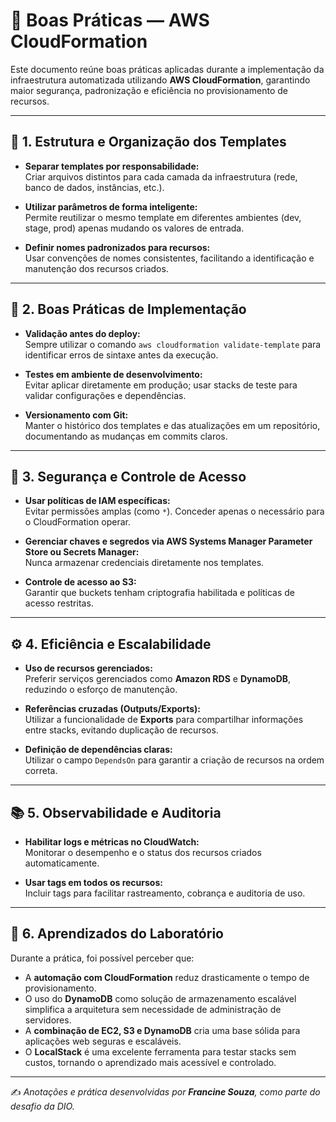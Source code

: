 # 🧩 Boas Práticas — AWS CloudFormation

Este documento reúne boas práticas aplicadas durante a implementação da infraestrutura automatizada utilizando **AWS CloudFormation**, garantindo maior segurança, padronização e eficiência no provisionamento de recursos.

---

## 🧱 1. Estrutura e Organização dos Templates

- **Separar templates por responsabilidade:**  
  Criar arquivos distintos para cada camada da infraestrutura (rede, banco de dados, instâncias, etc.).
  
- **Utilizar parâmetros de forma inteligente:**  
  Permite reutilizar o mesmo template em diferentes ambientes (dev, stage, prod) apenas mudando os valores de entrada.
  
- **Definir nomes padronizados para recursos:**  
  Usar convenções de nomes consistentes, facilitando a identificação e manutenção dos recursos criados.

---

## 🧰 2. Boas Práticas de Implementação

- **Validação antes do deploy:**  
  Sempre utilizar o comando `aws cloudformation validate-template` para identificar erros de sintaxe antes da execução.

- **Testes em ambiente de desenvolvimento:**  
  Evitar aplicar diretamente em produção; usar stacks de teste para validar configurações e dependências.

- **Versionamento com Git:**  
  Manter o histórico dos templates e das atualizações em um repositório, documentando as mudanças em commits claros.

---

## 🔐 3. Segurança e Controle de Acesso

- **Usar políticas de IAM específicas:**  
  Evitar permissões amplas (como `*`). Conceder apenas o necessário para o CloudFormation operar.

- **Gerenciar chaves e segredos via AWS Systems Manager Parameter Store ou Secrets Manager:**  
  Nunca armazenar credenciais diretamente nos templates.

- **Controle de acesso ao S3:**  
  Garantir que buckets tenham criptografia habilitada e políticas de acesso restritas.

---

## ⚙️ 4. Eficiência e Escalabilidade

- **Uso de recursos gerenciados:**  
  Preferir serviços gerenciados como **Amazon RDS** e **DynamoDB**, reduzindo o esforço de manutenção.

- **Referências cruzadas (Outputs/Exports):**  
  Utilizar a funcionalidade de **Exports** para compartilhar informações entre stacks, evitando duplicação de recursos.

- **Definição de dependências claras:**  
  Utilizar o campo `DependsOn` para garantir a criação de recursos na ordem correta.

---

## 📚 5. Observabilidade e Auditoria

- **Habilitar logs e métricas no CloudWatch:**  
  Monitorar o desempenho e o status dos recursos criados automaticamente.

- **Usar tags em todos os recursos:**  
  Incluir tags para facilitar rastreamento, cobrança e auditoria de uso.

---

## 🧩 6. Aprendizados do Laboratório

Durante a prática, foi possível perceber que:
- A **automação com CloudFormation** reduz drasticamente o tempo de provisionamento.  
- O uso do **DynamoDB** como solução de armazenamento escalável simplifica a arquitetura sem necessidade de administração de servidores.  
- A **combinação de EC2, S3 e DynamoDB** cria uma base sólida para aplicações web seguras e escaláveis.
- O **LocalStack** é uma excelente ferramenta para testar stacks sem custos, tornando o aprendizado mais acessível e controlado.  

---

✍️ *Anotações e prática desenvolvidas por **Francine Souza**, como parte do desafio da DIO.*
